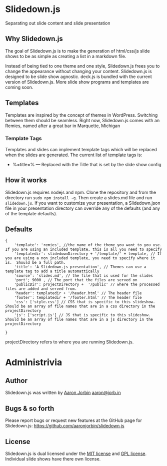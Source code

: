 # Slidedown.js

Separating out slide content and slide presentation

## Why Slidedown.js

The goal of Slidedown.js is to make the generation of html/css/js slide shows to be as simple as creating a list in a markdown file.

Instead of being tied to one theme and one style, Slidedown.js frees you to change the appearance without changing your content. Slidedown.js is designed to be slide show agnostic. deck.js is bundled with the current version of Slidedown.js. More slide show programs and templates are coming soon.
## Templates

Templates are inspired by the concept of themes in WordPress. Switching between them should be seamless. Right now, Slidedown.js comes with an Remies, named after a great bar in Marquette, Michigan 

### Template Tags
Templates and slides can implement template tags which will be replaced when the slides are generated. The current list of template tags is:

* %=title=% &mdash; Replaced with the Title that is set by the slide show config

## How it works

Slidedown.js requires nodejs and npm. Clone the repository and from the directory run `sudo npm install -g`. Then create a slides.md file and run `slidedown.js`. If you want to customize your presentation, a Slidedown.json file in your presentation directory can override any of the defaults (and any of the template defaults). 

## Defaults

```
{
    'template': 'remies', //the name of the theme you want to you use.  If you are using an included template, this is all you need to specify
    'templatedir': slidedownDirectory + '/template/' + template, // If you are using a non included template, you need to specify where it is.  Should be a full path.
    'title': 'A Slidedown.js presentation', // Themes can use a template tag to add a title automattically
    'source': 'slides.md', // the file that is used for the slides
    'port'; 9000 , // The port that the files are served on
    'publicDir': projectDirectory +  '/public' // where the processed files are added and served from.  
    'header': templatedir + '/header.html' // The header file
    'footer': templatedir + '/footer.html' // The header file
    'css': ['style.css'] // CSS that is specific to this slideshow.  Should be an array of file names that are in a css directory in the projectDirectory
    'js': ['script.js'] // JS that is specific to this slideshow.  Should be an array of file names that are in a js directory in the projectDirectory

}
```
projectDirectory refers to where you are running Slidedown.js.


# Administrivia

## Author

Slidedown.js was written by [Aaron Jorbin](http://aaron.jorb.in) <aaron@jorb.in> 

## Bugs & so forth

Please report bugs or request new features at the GitHub page for Slidedown.js: https://github.com/aaronjorbin/slidedown.js

## License

Slidedown.js is dual licensed under the [MIT license](https://github.com/aaronjorbin/slidedown.js/blob/master/MIT-license.txt) and [GPL license](https://github.com/aaronjorbin/slidedown.js/blob/master/GPL-license.txt). Individual slide shows have there own license. 
